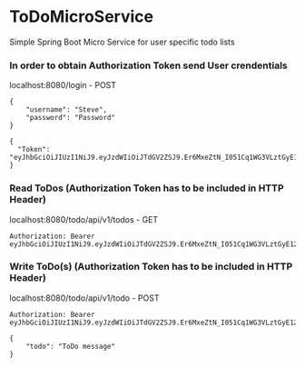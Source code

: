 # ToDoMicroService
Simple Spring Boot Micro Service for user specific todo lists

### In order to obtain Authorization Token send User crendentials

localhost:8080/login - POST
```
{
	"username": "Steve",
	"password": "Password"
}
```

```
{
  "Token": "eyJhbGciOiJIUzI1NiJ9.eyJzdWIiOiJTdGV2ZSJ9.Er6MxeZtN_I051Cq1WG3VLztGyE12f6rVRUcgMdfvVQ"
}
```

### Read ToDos (Authorization Token has to be included in HTTP Header)

localhost:8080/todo/api/v1/todos - GET

```
Authorization: Bearer eyJhbGciOiJIUzI1NiJ9.eyJzdWIiOiJTdGV2ZSJ9.Er6MxeZtN_I051Cq1WG3VLztGyE12f6rVRUcgMdfvVQ

```

### Write ToDo(s) (Authorization Token has to be included in HTTP Header)

localhost:8080/todo/api/v1/todo - POST

```
Authorization: Bearer eyJhbGciOiJIUzI1NiJ9.eyJzdWIiOiJTdGV2ZSJ9.Er6MxeZtN_I051Cq1WG3VLztGyE12f6rVRUcgMdfvVQ

```
```
{
	"todo": "ToDo message"
}
```
